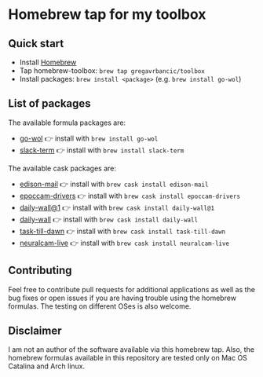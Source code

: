 # Homebrew tap for my toolbox

## Quick start

- Install [Homebrew](http://brew.sh/)
- Tap homebrew-toolbox: ```brew tap gregavrbancic/toolbox```
- Install packages: ```brew install <package>``` (e.g. ```brew install go-wol```)

## List of packages

The available formula packages are:

- [go-wol](https://github.com/sabhiram/go-wol) :point_right: install with ```brew install go-wol```
- [slack-term](https://github.com/erroneousboat/slack-term) :point_right: install with ```brew install slack-term```

The available cask packages are:

- [edison-mail](https://mail.edison.tech/mac) :point_right: install with ```brew cask install edison-mail```
- [epoccam-drivers](http://www.kinoni.com/) :point_right: install with ```brew cask install epoccam-drivers```
- [daily-wall@1](https://dailywall.space/) :point_right: install with ```brew cask install daily-wall@1```
- [daily-wall](https://dailywallapp.com/) :point_right: install with ```brew cask install daily-wall```
- [task-till-dawn](https://www.oliver-matuschin.de/en/projects/task-till-dawn) :point_right: install with ```brew cask install task-till-dawn```
- [neuralcam-live](https://neural.cam/live/) :point_right: install with ```brew cask install neuralcam-live```

## Contributing

Feel free to contribute pull requests for additional applications as well as the bug fixes or open issues if you are having trouble using the homebrew formulas. The testing on different OSes is also welcome.

## Disclaimer

I am not an author of the software available via this homebrew tap. Also, the homebrew formulas available in this repository are tested only on Mac OS Catalina and Arch linux.